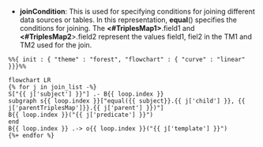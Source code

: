 - **joinCondition**: This is used for specifying conditions for joining different data sources or tables.
In this representation, **equal**() specifies the conditions for joining. The **<#TriplesMap1>**.field1 and **<#TriplesMap2**>.field2 represent the values field1, fiel2 in the TM1 and TM2 used for the join.
```mermaid
%%{ init : { "theme" : "forest", "flowchart" : { "curve" : "linear" }}}%%

flowchart LR
{% for j in join_list -%}
S["{{ j['subject'] }}"] .- B{{ loop.index }}
subgraph s{{ loop.index }}["equal({{ subject}}.{{ j['child'] }}, {{ j['parentTriplesMap']}}.{{ j['parent'] }})"]
B{{ loop.index }}("{{ j['predicate'] }}")
end
B{{ loop.index }} .-> o{{ loop.index }}("{{ j['template'] }}")
{%+ endfor %}  
``` 

